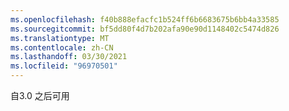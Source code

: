 ```yaml
---
ms.openlocfilehash: f40b888efacfc1b524ff6b6683675b6bb4a33585
ms.sourcegitcommit: bf5dd80f4d7b202afa90e90d1148402c5474d826
ms.translationtype: MT
ms.contentlocale: zh-CN
ms.lasthandoff: 03/30/2021
ms.locfileid: "96970501"
---
```

自3.0 之后可用
